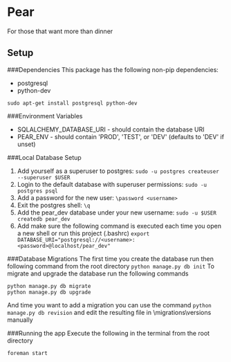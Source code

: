 Pear
===============

For those that want more than dinner


Setup
----------------------
###Dependencies
This package has the following non-pip dependencies:
+ postgresql
+ python-dev
```
sudo apt-get install postgresql python-dev
```

###Environment Variables
+ SQLALCHEMY\_DATABASE\_URI - should contain the database URI
+ PEAR_ENV - should contain 'PROD', 'TEST', or 'DEV' (defaults to 'DEV' if unset)

###Local Database Setup
1. Add yourself as a superuser to postgres:
```sudo -u postgres createuser --superuser $USER```
2. Login to the default database with superuser permissions:
```sudo -u postgres psql```
3. Add a password for the new user:
```\password <username>```
4. Exit the postgres shell:
```\q ```
5. Add the pear_dev database under your new username:
```sudo -u $USER createdb pear_dev``` 
6. Add make sure the following command is executed each time you open a new shell or run this project (.bashrc)
```export DATABASE_URI="postgresql://<username>:<password>@localhost/pear_dev"```

###Database Migrations
The first time you create the database run then following command from the root directory
```python manage.py db init```
To migrate and upgrade the database run the following commands
```
python manage.py db migrate
python manage.py db upgrade
```

And time you want to add a migration you can use the command
```python manage.py db revision```
and edit the resulting file in \migrations\versions manually

###Running the app
Execute the following in the terminal from the root directory
```
foreman start
```